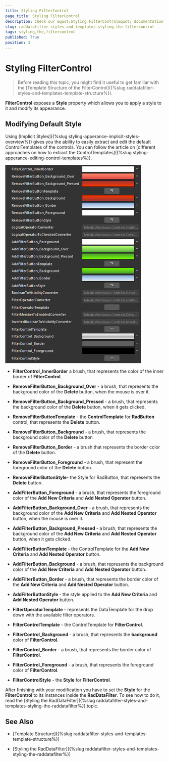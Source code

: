 ```yaml
---
title: Styling FilterControl
page_title: Styling FilterControl
description: Check our &quot;Styling FilterControl&quot; documentation article for the RadDataFilter WPF control.
slug: raddatafilter-styles-and-templates-styling-the-filtercontrol
tags: styling,the,filtercontrol
published: True
position: 3
---
```


# Styling FilterControl


>Before reading this topic, you might find it useful to get familiar with the [Template Structure of the FilterControl]({%slug raddatafilter-styles-and-templates-template-structure%}).
        

__FilterControl__ exposes a __Style__ property which allows you to apply a style to it and modify its appearance.
      

## Modifying Default Style

Using [Implicit Styles]({%slug styling-apperance-implicit-styles-overview%}) gives you the ability to easily extract and edit the default ControlTemplates of the controls. You can follow the article on [different approaches on how to extract the ControlTemplates]({%slug styling-apperance-editing-control-templates%}).

![](images/RadDataFilter_StylesAndTemplates_StylingTheFilterControl_01.png)


* **FilterControl_InnerBorder** a brush, that represents the color of the inner border of __FilterControl__.
            

*  **RemoveFilterButton_Background_Over** - a brush, that represents the background color of the __Delete__ button, when the mouse is over it.
            

* **RemoveFilterButton_Background_Pressed** - a brush, that represents the background color of the __Delete__ button, when it gets clicked.
            

* __RemoveFilterButtonTemplate__ - the __ControlTemplate__ for __RadButton__ control, that represents the __Delete__ button.
            

* **RemoveFilterButton_Background** - a brush, that represents the background color of the __Delete__ button
            

* **RemoveFilterButton_Border** - a brush that represents the border color of the __Delete__ button.
            

* **RemoveFilterButton_Foreground** - a brush, that represent the foreground color of the __Delete__ button.
            

* __RemoveFilterButtonStyle__- the Style for RadButton, that represents the __Delete__ button.
            

* **AddFilterButton_Foreground** - a brush, that represents the foreground color of the __Add New Criteria__ and __Add Nested Operator__ button.
            

* **AddFilterButton_Background_Over** - a brush, that represents the background color of the __Add New Criteria__ and __Add Nested Operator__ button, when the mouse is over it.
            

* __AddFilterButton_Background_Pressed__ - a brush, that represents the background color of the __Add New Criteria__ and __Add Nested Operator__ button, when it gets clicked.
            

* __AddFilterButtonTemplate__ - the ControlTemplate for the __Add New Criteria__ and __Add Nested Operator__ button.
            

* **AddFilterButton_Background** - a brush, that represents the background color of the __Add New Criteria__ and __Add Nested Operator__ button.
            

* **AddFilterButton_Border** - a brush, that represents the border color of the __Add New Criteria__ and __Add Nested Operator__ button.
            

* __AddFilterButtonStyle__ - the style applied to the __Add New Criteria__ and __Add Nested Operator__ button.
            

* __FilterOperatorTemplate__ - represents the DataTemplate for the drop down with the available filter operators.
            

* __FilterControlTemplate__ - the ControlTemplate for __FilterControl__.
            

* **FilterControl_Background** - a brush, that represents the __background__ color of __FilterControl__.
            

* **FilterControl_Border** - a brush, that represents the border color of __FilterControl__.
            

* **FilterControl_Foreground** - a brush, that represents the foreground color of __FilterControl__.
            

* __FilterControlStyle__ - the __Style__ for __FilterControl__.
            

After finishing with your modification you have to set the __Style__ for the __FilterControl__ to its instances inside the __RadDataFilter__. To see how to do it, read the [Styling the RadDataFilter]({%slug raddatafilter-styles-and-templates-styling-the-raddatafilter%}) topic.
        

## See Also

 * [Template Structure]({%slug raddatafilter-styles-and-templates-template-structure%})

 * [Styling the RadDataFilter]({%slug raddatafilter-styles-and-templates-styling-the-raddatafilter%})
